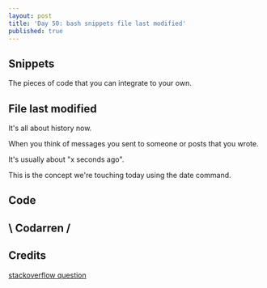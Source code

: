 ```yaml
---
layout: post
title: 'Day 50: bash snippets file last modified'
published: true
---
```

## Snippets
The pieces of code that you can integrate to your own.

## File last modified
It's all about history now.

When you think of messages you sent to someone or posts that you wrote.

It's usually about "x seconds ago".

This is the concept we're touching today using the date command.

## Code
<script src="https://gist.github.com/codarrenvelvindron/869f841a5326f92dbbe32987bbff4c2d.js"></script>

## \ Codarren /

## Credits
[stackoverflow question](https://stackoverflow.com/questions/1819187/test-a-file-date-with-bash)
